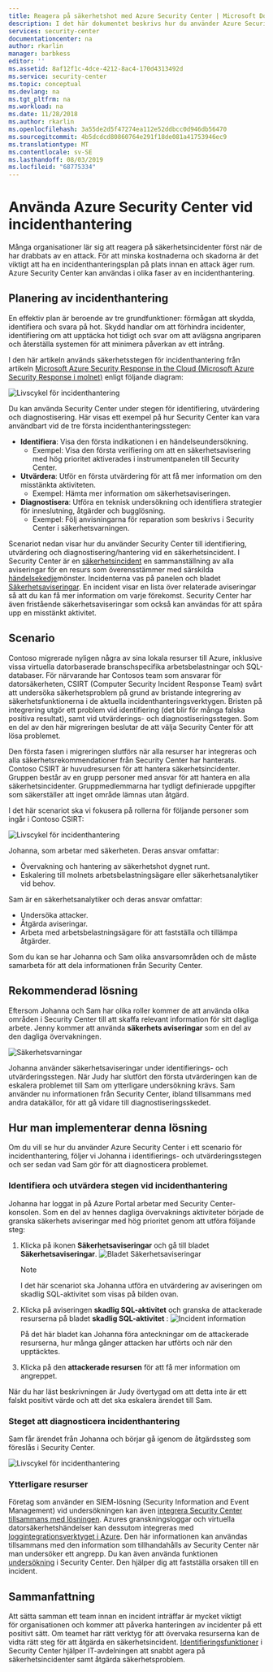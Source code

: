 ```yaml
---
title: Reagera på säkerhetshot med Azure Security Center | Microsoft Docs
description: I det här dokumentet beskrivs hur du använder Azure Security Center i ett scenario med incidenthantering.
services: security-center
documentationcenter: na
author: rkarlin
manager: barbkess
editor: ''
ms.assetid: 8af12f1c-4dce-4212-8ac4-170d4313492d
ms.service: security-center
ms.topic: conceptual
ms.devlang: na
ms.tgt_pltfrm: na
ms.workload: na
ms.date: 11/28/2018
ms.author: rkarlin
ms.openlocfilehash: 3a55de2d5f47274ea112e52ddbcc0d946db56470
ms.sourcegitcommit: 4b5dcdcd80860764e291f18de081a41753946ec9
ms.translationtype: MT
ms.contentlocale: sv-SE
ms.lasthandoff: 08/03/2019
ms.locfileid: "68775334"
---
```

# <a name="using-azure-security-center-for-an-incident-response"></a>Använda Azure Security Center vid incidenthantering
Många organisationer lär sig att reagera på säkerhetsincidenter först när de har drabbats av en attack. För att minska kostnaderna och skadorna är det viktigt att ha en incidenthanteringsplan på plats innan en attack äger rum. Azure Security Center kan användas i olika faser av en incidenthantering.

## <a name="incident-response-planning"></a>Planering av incidenthantering
En effektiv plan är beroende av tre grundfunktioner: förmågan att skydda, identifiera och svara på hot. Skydd handlar om att förhindra incidenter, identifiering om att upptäcka hot tidigt och svar om att avlägsna angriparen och återställa systemen för att minimera påverkan av ett intrång.

I den här artikeln används säkerhetsstegen för incidenthantering från artikeln [Microsoft Azure Security Response in the Cloud (Microsoft Azure Security Response i molnet)](https://gallery.technet.microsoft.com/Azure-Security-Response-in-dd18c678) enligt följande diagram:

![Livscykel för incidenthantering](./media/security-center-incident-response/security-center-incident-response-fig1.png)

Du kan använda Security Center under stegen för identifiering, utvärdering och diagnostisering. Här visas ett exempel på hur Security Center kan vara användbart vid de tre första incidenthanteringsstegen:

* **Identifiera**: Visa den första indikationen i en händelseundersökning.
  * Exempel: Visa den första verifiering om att en säkerhetsavisering med hög prioritet aktiverades i instrumentpanelen till Security Center.
* **Utvärdera**: Utför en första utvärdering för att få mer information om den misstänkta aktiviteten.
  * Exempel: Hämta mer information om säkerhetsaviseringen.
* **Diagnostisera**: Utföra en teknisk undersökning och identifiera strategier för inneslutning, åtgärder och bugglösning.
  * Exempel: Följ anvisningarna för reparation som beskrivs i Security Center i säkerhetsvarningen.

Scenariot nedan visar hur du använder Security Center till identifiering, utvärdering och diagnostisering/hantering vid en säkerhetsincident. I Security Center är en [säkerhetsincident](security-center-incident.md) en sammanställning av alla aviseringar för en resurs som överensstämmer med särskilda [händelsekedje](https://blogs.technet.microsoft.com/office365security/addressing-your-cxos-top-five-cloud-security-concerns/)mönster. Incidenterna vas på panelen och bladet [Säkerhetsaviseringar](security-center-managing-and-responding-alerts.md). En incident visar en lista över relaterade aviseringar så att du kan få mer information om varje förekomst. Security Center har även fristående säkerhetsaviseringar som också kan användas för att spåra upp en misstänkt aktivitet.

## <a name="scenario"></a>Scenario
Contoso migrerade nyligen några av sina lokala resurser till Azure, inklusive vissa virtuella datorbaserade branschspecifika arbetsbelastningar och SQL-databaser. För närvarande har Contosos team som ansvarar för datorsäkerheten, CSIRT (Computer Security Incident Response Team) svårt att undersöka säkerhetsproblem på grund av bristande integrering av säkerhetsfunktionerna i de aktuella incidenthanteringsverktygen. Bristen på integrering utgör ett problem vid identifiering (det blir för många falska positiva resultat), samt vid utvärderings- och diagnostiseringsstegen. Som en del av den här migreringen beslutar de att välja Security Center för att lösa problemet.

Den första fasen i migreringen slutförs när alla resurser har integreras och alla säkerhetsrekommendationer från Security Center har hanterats. Contoso CSIRT är huvudresursen för att hantera säkerhetsincidenter. Gruppen består av en grupp personer med ansvar för att hantera en alla säkerhetsincidenter. Gruppmedlemmarna har tydligt definierade uppgifter som säkerställer att inget område lämnas utan åtgärd.

I det här scenariot ska vi fokusera på rollerna för följande personer som ingår i Contoso CSIRT:

![Livscykel för incidenthantering](./media/security-center-incident-response/security-center-incident-response-fig2.png)

Johanna, som arbetar med säkerheten. Deras ansvar omfattar:

* Övervakning och hantering av säkerhetshot dygnet runt.
* Eskalering till molnets arbetsbelastningsägare eller säkerhetsanalytiker vid behov.

Sam är en säkerhetsanalytiker och deras ansvar omfattar:

* Undersöka attacker.
* Åtgärda aviseringar.
* Arbeta med arbetsbelastningsägare för att fastställa och tillämpa åtgärder.

Som du kan se har Johanna och Sam olika ansvarsområden och de måste samarbeta för att dela informationen från Security Center.

## <a name="recommended-solution"></a>Rekommenderad lösning
Eftersom Johanna och Sam har olika roller kommer de att använda olika områden i Security Center till att skaffa relevant information för sitt dagliga arbete. Jenny kommer att använda **säkerhets aviseringar** som en del av den dagliga övervakningen.

![Säkerhetsvarningar](./media/security-center-incident-response/security-center-incident-response-fig3.png)

Johanna använder säkerhetsaviseringar under identifierings- och utvärderingsstegen. När Judy har slutfört den första utvärderingen kan de eskalera problemet till Sam om ytterligare undersökning krävs. Sam använder nu informationen från Security Center, ibland tillsammans med andra datakällor, för att gå vidare till diagnostiseringsskedet.

## <a name="how-to-implement-this-solution"></a>Hur man implementerar denna lösning
Om du vill se hur du använder Azure Security Center i ett scenario för incidenthantering, följer vi Johanna i identifierings- och utvärderingsstegen och ser sedan vad Sam gör för att diagnosticera problemet.

### <a name="detect-and-assess-incident-response-stages"></a>Identifiera och utvärdera stegen vid incidenthantering
Johanna har loggat in på Azure Portal arbetar med Security Center-konsolen. Som en del av hennes dagliga övervaknings aktiviteter började de granska säkerhets aviseringar med hög prioritet genom att utföra följande steg:

1. Klicka på ikonen **Säkerhetsaviseringar** och gå till bladet **Säkerhetsaviseringar**.
    ![Bladet Säkerhetsaviseringar](./media/security-center-incident-response/security-center-incident-response-fig4.png)

   > [!NOTE]
   > I det här scenariot ska Johanna utföra en utvärdering av aviseringen om skadlig SQL-aktivitet som visas på bilden ovan.
   >
   >
2. Klicka på aviseringen **skadlig SQL-aktivitet** och granska de attackerade resurserna på bladet **skadlig SQL-aktivitet** :  ![Incident information](./media/security-center-incident-response/security-center-incident-response-fig5.png)

    På det här bladet kan Johanna föra anteckningar om de attackerade resurserna, hur många gånger attacken har utförts och när den upptäcktes.
3. Klicka på den **attackerade resursen** för att få mer information om angreppet.

När du har läst beskrivningen är Judy övertygad om att detta inte är ett falskt positivt värde och att det ska eskalera ärendet till Sam.

### <a name="diagnose-incident-response-stage"></a>Steget att diagnosticera incidenthantering
Sam får ärendet från Johanna och börjar gå igenom de åtgärdssteg som föreslås i Security Center.

![Livscykel för incidenthantering](./media/security-center-incident-response/security-center-incident-response-fig6.png)

### <a name="additional-resources"></a>Ytterligare resurser
Företag som använder en SIEM-lösning (Security Information and Event Management) vid undersökningen kan även [integrera Security Center tillsammans med lösningen](security-center-integrating-alerts-with-log-integration.md). Azures granskningsloggar och virtuella datorsäkerhetshändelser kan dessutom integreras med [loggintegrationsverktyget i Azure](https://azure.microsoft.com/blog/introducing-hdinsight-integration-with-azure-log-analytics/). Den här informationen kan användas tillsammans med den information som tillhandahålls av Security Center när man undersöker ett angrepp. Du kan även använda funktionen [undersökning](https://docs.microsoft.com/azure/security-center/security-center-investigation) i Security Center. Den hjälper dig att fastställa orsaken till en incident.

## <a name="conclusion"></a>Sammanfattning
Att sätta samman ett team innan en incident inträffar är mycket viktigt för organisationen och kommer att påverka hanteringen av incidenter på ett positivt sätt. Om teamet har rätt verktyg för att övervaka resurserna kan de vidta rätt steg för att åtgärda en säkerhetsincident. [Identifieringsfunktioner](security-center-detection-capabilities.md) i Security Center hjälper IT-avdelningen att snabbt agera på säkerhetsincidenter samt åtgärda säkerhetsproblem.
